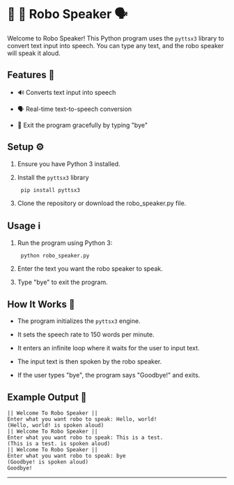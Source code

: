 # 📌 🤖 Robo Speaker 🗣

Welcome to Robo Speaker! This Python program uses the `pyttsx3` library to convert text input into speech. You can type any text, and the robo speaker will speak it aloud.

## Features 🚀

- 🔊 Converts text input into speech

- 🗣️ Real-time text-to-speech conversion

- 👋 Exit the program gracefully by typing "bye"

## Setup ⚙️

1. Ensure you have Python 3 installed.

1. Install the `pyttsx3` library

        pip install pyttsx3

1. Clone the repository or download the robo_speaker.py file.

## Usage ℹ️

1. Run the program using Python 3:

        python robo_speaker.py

1. Enter the text you want the robo speaker to speak.

1. Type "bye" to exit the program.

## How It Works 🧐

- The program initializes the `pyttsx3` engine.

- It sets the speech rate to 150 words per minute.

- It enters an infinite loop where it waits for the user to input text.

- The input text is then spoken by the robo speaker.

- If the user types "bye", the program says "Goodbye!" and exits.

## Example Output 🎉

```
|| Welcome To Robo Speaker ||
Enter what you want robo to speak: Hello, world!
(Hello, world! is spoken aloud)
|| Welcome To Robo Speaker ||
Enter what you want robo to speak: This is a test.
(This is a test. is spoken aloud)
|| Welcome To Robo Speaker ||
Enter what you want robo to speak: bye
(Goodbye! is spoken aloud)
Goodbye!
```

---